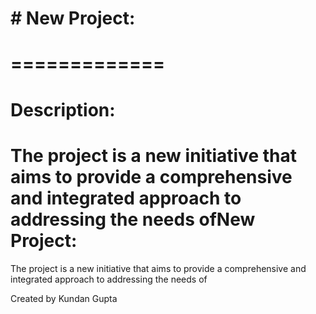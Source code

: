  # # New Project:
# =============
# Description:
# The project is a new initiative that aims to provide a comprehensive and integrated approach to addressing the needs ofNew Project:
The project is a new initiative that aims to provide a comprehensive and integrated approach to addressing the needs of

Created by Kundan Gupta